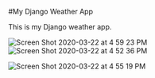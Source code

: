 #My Django Weather App

This is my Django weather app.

![Screen Shot 2020-03-22 at 4 59 23 PM](https://user-images.githubusercontent.com/57274566/77261730-9b82fd00-6c5e-11ea-95cf-1f2d1fbd9d94.png)
![Screen Shot 2020-03-22 at 4 52 36 PM](https://user-images.githubusercontent.com/57274566/77261651-fd8f3280-6c5d-11ea-92c5-22dc540df871.png)


![Screen Shot 2020-03-22 at 4 55 19 PM](https://user-images.githubusercontent.com/57274566/77261656-0253e680-6c5e-11ea-8356-cf985047185e.png)
